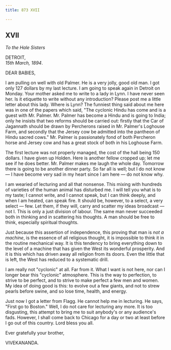 ```yaml
---
title: 873 XVII

---
```

  

  
  
  
  


## XVII

*To the Hale Sisters*

DETROIT,  
*15th March, 1894*.

DEAR BABIES,

I am pulling on well with old Palmer. He is a very jolly, good old man.
I got only 127 dollars by my last lecture. I am going to speak again in
Detroit on Monday. Your mother asked me to write to a lady in Lynn. I
have never seen her. Is it etiquette to write without any introduction?
Please post me a little letter about this lady. Where is Lynn? The
funniest thing said about me here was in one of the papers which said,
"The cyclonic Hindu has come and is a guest with Mr. Palmer. Mr. Palmer
has become a Hindu and is going to India; only he insists that two
reforms should be carried out: firstly that the Car of Jagannath should
be drawn by Percherons raised in Mr. Palmer's Loghouse Farm, and
secondly that the Jersey cow be admitted into the pantheon of Hindu
sacred cows." Mr. Palmer is passionately fond of both Percheron horse
and Jersey cow and has a great stock of both in his Loghouse Farm.

The first lecture was not properly managed, the cost of the hall being
150 dollars. I have given up Holden. Here is another fellow cropped up;
let me see if he does better. Mr. Palmer makes me laugh the whole day.
Tomorrow there is going to be another dinner party. So far all is well;
but I do not know — I have become very sad in my heart since I am here —
do not know why.

I am wearied of lecturing and all that nonsense. This mixing with
hundreds of varieties of the human animal has disturbed me. I will tell
you what is to my taste; I cannot write, and I cannot speak, but I can
think deeply, and when I am heated, can speak fire. It should be,
however, to a select, a very select — few. Let them, if they will, carry
and scatter my ideas broadcast — not I. This is only a just division of
labour. The same man never succeeded both in thinking and in scattering
his thoughts. A man should be free to think, especially spiritual
thoughts.

Just because this assertion of independence, this proving that man is
*not a machine*, is the essence of all religious thought, it is
impossible to think it in the routine mechanical way. It is this
tendency to bring everything down to the level of a machine that has
given the West its wonderful prosperity. And it is this which has driven
away all religion from its doors. Even the little that is left, the West
has reduced to a systematic drill.

I am really not "cyclonic" at all. Far from it. What I want is not here,
nor can I longer bear this "cyclonic" atmosphere. This is the way to
perfection, to strive to be perfect, and to strive to make perfect a few
men and women. My idea of doing good is this: to evolve out a few
giants, and not to strew pearls before swine, and so lose time, health,
and energy.

Just now I got a letter from Flagg. He cannot help me in lecturing. He
says, "First go to Boston." Well, I do not care for lecturing any more.
It is too disgusting, this attempt to bring me to suit anybody's or any
audience's fads. However, I shall come back to Chicago for a day or two
at least before I go out of this country. Lord bless you all.

Ever gratefully your brother,

VIVEKANANDA.